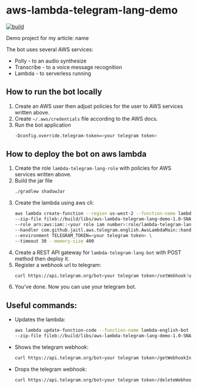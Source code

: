 # aws-lambda-telegram-lang-demo
[![build](https://github.com/Jaitl/aws-lambda-telegram-lang-demo/actions/workflows/build.yml/badge.svg)](https://github.com/Jaitl/aws-lambda-telegram-lang-demo/actions/workflows/build.yml)

Demo project for my article: name

The bot uses several AWS services:
* Polly - to an audio synthesize
* Transcribe - to a voice message recognition
* Lambda - to serverless running

## How to run the bot locally
1. Create an AWS user then adjust policies for the user to AWS services written above.
2. Create `~/.aws/credentials` file according to the AWS docs.
3. Run the bot application
   ```bash
   -Dconfig.override.telegram-token=<your telegram token>
    ```

## How to deploy the bot on aws lambda
1. Create the role `lambda-telegram-lang-role` with policies for AWS services written above.
2. Build the jar file
    ```bash
   ./gradlew shadowJar
    ```
3. Create the lambda using aws cli:
    ```bash
    aws lambda create-function --region us-west-2 --function-name lambda-telegram-lang-bot \                                                 13:03:38 
    --zip-file fileb://build/libs/aws-lambda-telegram-lang-demo-1.0-SNAPSHOT.jar \
    --role arn:aws:iam::<your role iam number>:role/lambda-telegram-lang-role \
    --handler com.github.jaitl.aws.telegram.english.AwsLambdaMain::handler --runtime java11 \
    --environment TELEGRAM_TOKEN=<your telegram token> \
    --timeout 30 --memory-size 400
    ```
4. Create a REST API gateway for `lambda-telegram-lang-bot` with POST method then deploy it.
5. Register a webhook url to telegram:
    ```bash
    curl https://api.telegram.org/bot<your telegram token>/setWebhook?url=https://<your api gateway url>.amazonaws.com/<your prodaction stage>
    ```
6. You've done. Now you can use your telegram bot.

## Useful commands:
* Updates the lambda:
    ```bash
    aws lambda update-function-code --function-name lambda-english-bot \                                                   SIGINT(2) ↵  13:11:47 
    --zip-file fileb://build/libs/aws-lambda-telegram-lang-demo-1.0-SNAPSHOT.jar
    ```
* Shows the telegram webhook:
    ```bash 
    curl https://api.telegram.org/bot<your telegram token>/getWebhookInfo 
    ```
* Drops the telegram webhook:
    ```bash 
    curl https://api.telegram.org/bot<your telegram token>/deleteWebhook 
    ```
